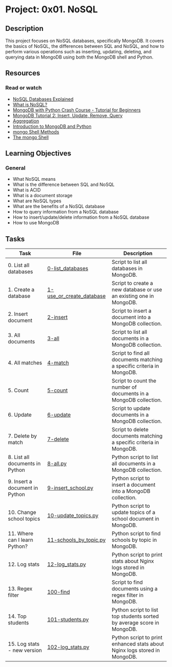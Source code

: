 # Project: 0x01. NoSQL

## Description

This project focuses on NoSQL databases, specifically MongoDB. It covers the basics of NoSQL, the differences between SQL and NoSQL, and how to perform various operations such as inserting, updating, deleting, and querying data in MongoDB using both the MongoDB shell and Python.

## Resources

### Read or watch

* [NoSQL Databases Explained](https://www.mongodb.com/nosql-explained)
* [What is NoSQL?](https://www.mongodb.com/scale/what-is-nosql)
* [MongoDB with Python Crash Course - Tutorial for Beginners](https://www.youtube.com/watch?v=E-1xI85Zog8)
* [MongoDB Tutorial 2: Insert, Update, Remove, Query](https://www.youtube.com/watch?v=CB9G5Dvv-EE)
* [Aggregation](https://www.mongodb.com/docs/manual/aggregation/)
* [Introduction to MongoDB and Python](https://realpython.com/introduction-to-mongodb-and-python/)
* [mongo Shell Methods](https://www.mongodb.com/docs/manual/reference/method/)
* [The mongo Shell](https://www.mongodb.com/docs/manual/mongo/)

## Learning Objectives

### General

* What NoSQL means
* What is the difference between SQL and NoSQL
* What is ACID
* What is a document storage
* What are NoSQL types
* What are the benefits of a NoSQL database
* How to query information from a NoSQL database
* How to insert/update/delete information from a NoSQL database
* How to use MongoDB

## Tasks

| Task                            | File                                                   | Description                                                                 |
|---------------------------------|--------------------------------------------------------|-----------------------------------------------------------------------------|
| 0. List all databases           | [0-list_databases](./0-list_databases)                 | Script to list all databases in MongoDB.                                    |
| 1. Create a database            | [1-use_or_create_database](./1-use_or_create_database) | Script to create a new database or use an existing one in MongoDB.          |
| 2. Insert document              | [2-insert](./2-insert)                                 | Script to insert a document into a MongoDB collection.                      |
| 3. All documents                | [3-all](./3-all)                                       | Script to list all documents in a MongoDB collection.                       |
| 4. All matches                  | [4-match](./4-match)                                   | Script to find all documents matching a specific criteria in MongoDB.       |
| 5. Count                        | [5-count](./5-count)                                   | Script to count the number of documents in a MongoDB collection.            |
| 6. Update                       | [6-update](./6-update)                                 | Script to update documents in a MongoDB collection.                         |
| 7. Delete by match              | [7-delete](./7-delete)                                 | Script to delete documents matching a specific criteria in MongoDB.         |
| 8. List all documents in Python | [8-all.py](./8-all.py)                                 | Python script to list all documents in a MongoDB collection.                |
| 9. Insert a document in Python  | [9-insert_school.py](./9-insert_school.py)             | Python script to insert a document into a MongoDB collection.               |
| 10. Change school topics        | [10-update_topics.py](./10-update_topics.py)           | Python script to update topics of a school document in MongoDB.             |
| 11. Where can I learn Python?   | [11-schools_by_topic.py](./11-schools_by_topic.py)     | Python script to find schools by topic in MongoDB.                          |
| 12. Log stats                   | [12-log_stats.py](./12-log_stats.py)                   | Python script to print stats about Nginx logs stored in MongoDB.            |
| 13. Regex filter                | [100-find](./100-find)                                 | Script to find documents using a regex filter in MongoDB.                   |
| 14. Top students                | [101-students.py](./101-students.py)                   | Python script to list top students sorted by average score in MongoDB.      |
| 15. Log stats - new version     | [102-log_stats.py](./102-log_stats.py)                 | Python script to print enhanced stats about Nginx logs stored in MongoDB.   |
